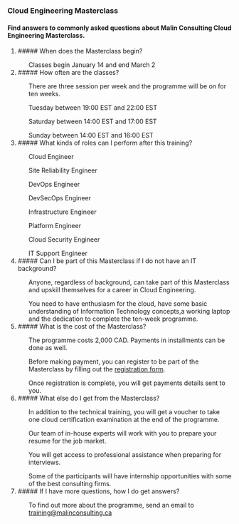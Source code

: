 ### Cloud Engineering Masterclass

#### Find answers to commonly asked questions about Malin Consulting Cloud Engineering Masterclass.

<ol>
<li>##### When does the Masterclass begin?</li>
<ul>Classes begin January 14 and end March 2</ul> 

<li>##### How often are the classes?</li>
<ul>There are three session per week and the programme will be on for ten weeks.</ul>
<ul>Tuesday between 19:00 EST and 22:00 EST</ul>
<ul>Saturday between 14:00 EST and 17:00 EST</ul>
<ul>Sunday between 14:00 EST and 16:00 EST</ul>

<li>##### What kinds of roles can I perform after this training?</li>
<ul>Cloud Engineer</ul>
<ul>Site Reliability Engineer</ul>
<ul>DevOps Engineer</ul>
<ul>DevSecOps Engineer</ul>
<ul>Infrastructure Engineer</ul>
<ul>Platform Engineer</ul>
<ul>Cloud Security Engineer</ul>
<ul>IT Support Engineer</ul>

<li>##### Can I be part of this Masterclass if I do not have an IT background?</li>
<ul>Anyone, regardless of background, can take part of this Masterclass and upskill themselves for a career in Cloud Engineering.</ul>
<ul>You need to have enthusiasm for the cloud, have some basic understanding of Information Technology concepts,a working laptop and the dedication to complete the ten-week programme.</ul>

<li>##### What is the cost of the Masterclass?</li>
<ul>The programme costs 2,000 CAD. Payments in installments can be done as well.</ul>
<ul>Before making payment, you can register to be part of the Masterclass by filling out the <a href="https://malinconsulting.ca/training" >registration form</a>.</ul>
<ul>Once registration is complete, you will get payments details sent to you.</ul>

<li>##### What else do I get from the Masterclass?</li>
<ul>In addition to the technical training, you will get a voucher to take one cloud certification examination at the end of the programme.</ul>
<ul>Our team of in-house experts will work with you to prepare your resume for the job market.</ul>
<ul>You will get access to professional assistance when preparing for interviews.</ul>
<ul>Some of the participants will have internship opportunities with some of the best consulting firms.</ul>

<li>##### If I have more questions, how I do get answers?</li>
<ul>To find out more about the programme, send an email to <a href="mailto: training@malinconsulting.ca" >training@malinconsulting.ca</a></ul>
</ol>